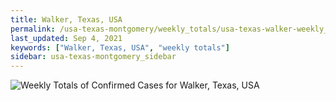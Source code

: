 ```yaml
---
title: Walker, Texas, USA
permalink: /usa-texas-montgomery/weekly_totals/usa-texas-walker-weekly_totals.html
last_updated: Sep 4, 2021
keywords: ["Walker, Texas, USA", "weekly totals"]
sidebar: usa-texas-montgomery_sidebar
---
```


![Weekly Totals of Confirmed Cases for Walker, Texas, USA](/covid_tracker/images/graphs/usa-texas-walker-weekly_totals_graph.png)
